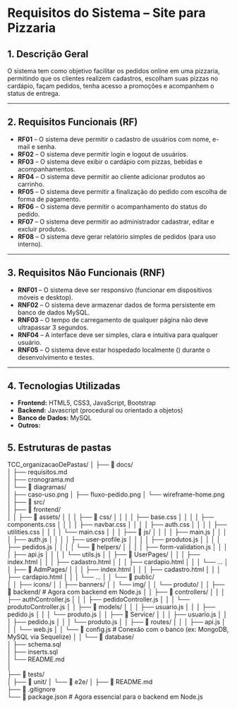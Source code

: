 # Requisitos do Sistema – Site para Pizzaria

## 1. Descrição Geral
O sistema tem como objetivo facilitar os pedidos online em uma pizzaria, permitindo que os clientes realizem cadastros, escolham suas pizzas no cardápio, façam pedidos, tenha acesso a promoções e acompanhem o status de entrega.

---

## 2. Requisitos Funcionais (RF)

- **RF01** – O sistema deve permitir o cadastro de usuários com nome, e-mail e senha.
- **RF02** – O sistema deve permitir login e logout de usuários.
- **RF03** – O sistema deve exibir o cardápio com pizzas, bebidas e acompanhamentos.
- **RF04** – O sistema deve permitir ao cliente adicionar produtos ao carrinho.
- **RF05** – O sistema deve permitir a finalização do pedido com escolha de forma de pagamento.
- **RF06** – O sistema deve permitir o acompanhamento do status do pedido.
- **RF07** – O sistema deve permitir ao administrador cadastrar, editar e excluir produtos.
- **RF08** – O sistema deve gerar relatório simples de pedidos (para uso interno).

---

## 3. Requisitos Não Funcionais (RNF)

- **RNF01** – O sistema deve ser responsivo (funcionar em dispositivos móveis e desktop).
- **RNF02** – O sistema deve armazenar dados de forma persistente em banco de dados MySQL.
- **RNF03** – O tempo de carregamento de qualquer página não deve ultrapassar 3 segundos.
- **RNF04** – A interface deve ser simples, clara e intuitiva para qualquer usuário.
- **RNF05** – O sistema deve estar hospedado localmente () durante o desenvolvimento e testes.

---

## 4. Tecnologias Utilizadas

- **Frontend:** HTML5, CSS3, JavaScript, Bootstrap
- **Backend:** Javascript (procedural ou orientado a objetos)
- **Banco de Dados:** MySQL
- **Outros:** 


## 5. Estruturas de pastas 

TCC_organizacaoDePastas/
│
├── 📁 docs/                     
│   ├── requisitos.md           
│   ├── cronograma.md           
│   └── 📁 diagramas/           
│       ├── caso-uso.png
│       ├── fluxo-pedido.png
│       └── wireframe-home.png
│
├── 📁 src/                      
│   ├── 📁 frontend/             
│   │   ├── 📁 assets/
│   │   │   ├── 📁 css/
│   │   │   │   ├── base.css
│   │   │   │   ├── components.css
│   │   │   │   ├── navbar.css
│   │   │   │   ├── auth.css
│   │   │   │   ├── utilities.css
│   │   │   │   └── main.css
│   │   │   ├── 📁 js/
│   │   │   │   ├── main.js
│   │   │   │   ├── auth.js
│   │   │   │   ├── user-profile.js
│   │   │   │   ├── produtos.js
│   │   │   │   ├── pedidos.js
│   │   │   │   └── 📁 helpers/
│   │   │   │       ├── form-validation.js
│   │   │   │       ├── api.js
│   │   │   │       └── utils.js
│   │   ├── 📁 UserPages/
│   │   │   ├── index.html
│   │   │   ├── cadastro.html
│   │   │   ├── cardapio.html
│   │   │   └── ...
│   │   ├── 📁 AdmPages/
│   │   │   ├── index.html
│   │   │   ├── cadastro.html
│   │   │   ├── cardapio.html
│   │   │   └── ...
│   │   └── 📁 public/           
│   │       ├── icons/ 
│   │       ├── banners/
│   │       └── img/
│   │           └── produto/
│
│   ├── 📁 backend/              # Agora com backend em Node.js
│   │   ├── 📁 controllers/
│   │   │   ├── authController.js
│   │   │   ├── pedidoController.js
│   │   │   └── produtoController.js
│   │   ├── 📁 models/
│   │   │   ├── usuario.js
│   │   │   ├── pedido.js
│   │   │   └── produto.js
│   │   ├── 📁 Service/
│   │   │   ├── usuario.js
│   │   │   ├── pedido.js
│   │   │   └── produto.js
│   │   ├── 📁 routes/
│   │   │   ├── api.js
│   │   │   └── web.js
│   │   └── 📄 config.js         # Conexão com o banco (ex: MongoDB, MySQL via Sequelize)
│
│   └── 📁 database/             
│       ├── schema.sql          
│       ├── inserts.sql         
│       └── README.md           
│             
├── 📁 tests/                    
│   ├── 📁 unit/
│   └── 📁 e2e/
│
├── 📄 README.md                 
├── 📄 .gitignore                
└── 📄 package.json              # Agora essencial para o backend em Node.js
